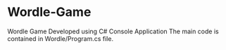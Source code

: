 # Wordle-Game
Wordle Game Developed using C# Console Application
The main code is contained in Wordle/Program.cs file.
